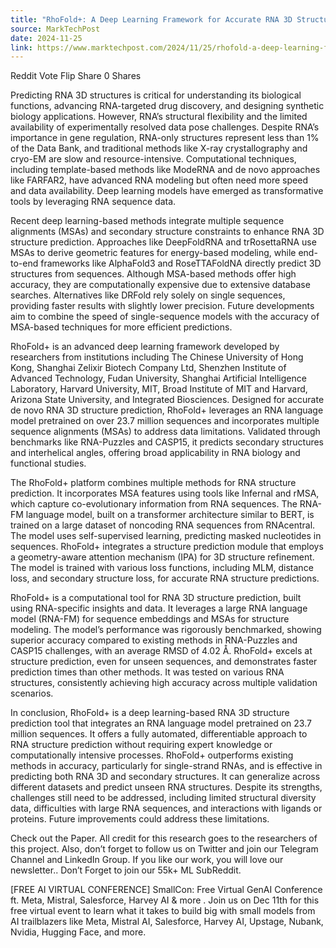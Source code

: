 ```yaml
---
title: "RhoFold+: A Deep Learning Framework for Accurate RNA 3D Structure Prediction from Sequences"
source: MarkTechPost
date: 2024-11-25
link: https://www.marktechpost.com/2024/11/25/rhofold-a-deep-learning-framework-for-accurate-rna-3d-structure-prediction-from-sequences/
---
```


Reddit Vote Flip Share 0 Shares

Predicting RNA 3D structures is critical for understanding its biological functions, advancing RNA-targeted drug discovery, and designing synthetic biology applications. However, RNA’s structural flexibility and the limited availability of experimentally resolved data pose challenges. Despite RNA’s importance in gene regulation, RNA-only structures represent less than 1% of the Data Bank, and traditional methods like X-ray crystallography and cryo-EM are slow and resource-intensive. Computational techniques, including template-based methods like ModeRNA and de novo approaches like FARFAR2, have advanced RNA modeling but often need more speed and data availability. Deep learning models have emerged as transformative tools by leveraging RNA sequence data.

Recent deep learning-based methods integrate multiple sequence alignments (MSAs) and secondary structure constraints to enhance RNA 3D structure prediction. Approaches like DeepFoldRNA and trRosettaRNA use MSAs to derive geometric features for energy-based modeling, while end-to-end frameworks like AlphaFold3 and RoseTTAFoldNA directly predict 3D structures from sequences. Although MSA-based methods offer high accuracy, they are computationally expensive due to extensive database searches. Alternatives like DRFold rely solely on single sequences, providing faster results with slightly lower precision. Future developments aim to combine the speed of single-sequence models with the accuracy of MSA-based techniques for more efficient predictions.

RhoFold+ is an advanced deep learning framework developed by researchers from institutions including The Chinese University of Hong Kong, Shanghai Zelixir Biotech Company Ltd, Shenzhen Institute of Advanced Technology, Fudan University, Shanghai Artificial Intelligence Laboratory, Harvard University, MIT, Broad Institute of MIT and Harvard, Arizona State University, and Integrated Biosciences. Designed for accurate de novo RNA 3D structure prediction, RhoFold+ leverages an RNA language model pretrained on over 23.7 million sequences and incorporates multiple sequence alignments (MSAs) to address data limitations. Validated through benchmarks like RNA-Puzzles and CASP15, it predicts secondary structures and interhelical angles, offering broad applicability in RNA biology and functional studies.

The RhoFold+ platform combines multiple methods for RNA structure prediction. It incorporates MSA features using tools like Infernal and rMSA, which capture co-evolutionary information from RNA sequences. The RNA-FM language model, built on a transformer architecture similar to BERT, is trained on a large dataset of noncoding RNA sequences from RNAcentral. The model uses self-supervised learning, predicting masked nucleotides in sequences. RhoFold+ integrates a structure prediction module that employs a geometry-aware attention mechanism (IPA) for 3D structure refinement. The model is trained with various loss functions, including MLM, distance loss, and secondary structure loss, for accurate RNA structure predictions.

RhoFold+ is a computational tool for RNA 3D structure prediction, built using RNA-specific insights and data. It leverages a large RNA language model (RNA-FM) for sequence embeddings and MSAs for structure modeling. The model’s performance was rigorously benchmarked, showing superior accuracy compared to existing methods in RNA-Puzzles and CASP15 challenges, with an average RMSD of 4.02 Å. RhoFold+ excels at structure prediction, even for unseen sequences, and demonstrates faster prediction times than other methods. It was tested on various RNA structures, consistently achieving high accuracy across multiple validation scenarios.

In conclusion, RhoFold+ is a deep learning-based RNA 3D structure prediction tool that integrates an RNA language model pretrained on 23.7 million sequences. It offers a fully automated, differentiable approach to RNA structure prediction without requiring expert knowledge or computationally intensive processes. RhoFold+ outperforms existing methods in accuracy, particularly for single-strand RNAs, and is effective in predicting both RNA 3D and secondary structures. It can generalize across different datasets and predict unseen RNA structures. Despite its strengths, challenges still need to be addressed, including limited structural diversity data, difficulties with large RNA sequences, and interactions with ligands or proteins. Future improvements could address these limitations.

Check out the Paper. All credit for this research goes to the researchers of this project. Also, don’t forget to follow us on Twitter and join our Telegram Channel and LinkedIn Group. If you like our work, you will love our newsletter.. Don’t Forget to join our 55k+ ML SubReddit.

[FREE AI VIRTUAL CONFERENCE] SmallCon: Free Virtual GenAI Conference ft. Meta, Mistral, Salesforce, Harvey AI & more . Join us on Dec 11th for this free virtual event to learn what it takes to build big with small models from AI trailblazers like Meta, Mistral AI, Salesforce, Harvey AI, Upstage, Nubank, Nvidia, Hugging Face, and more.
